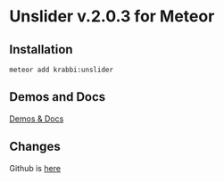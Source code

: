 Unslider v.2.0.3 for Meteor
==============


## Installation

    meteor add krabbi:unslider

## Demos and Docs

[Demos & Docs](http://unslider.com/)

## Changes

Github is [here](https://github.com/idiot/unslider)

